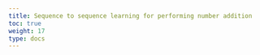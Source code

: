 ```yaml
---
title: Sequence to sequence learning for performing number addition
toc: true
weight: 17
type: docs
---
```

